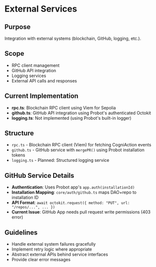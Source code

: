 # External Services

## Purpose
Integration with external systems (blockchain, GitHub, logging, etc.).

## Scope
- RPC client management
- GitHub API integration
- Logging services
- External API calls and responses

## Current Implementation
- **rpc.ts**: Blockchain RPC client using Viem for Sepolia
- **github.ts**: GitHub API integration using Probot's authenticated Octokit
- **logging.ts**: Not implemented (using Probot's built-in logger)

## Structure
- `rpc.ts` - Blockchain RPC client (Viem) for fetching CogniAction events
- `github.ts` - GitHub service with `mergePR()` using Probot installation tokens
- `logging.ts` - Planned: Structured logging service

## GitHub Service Details
- **Authentication**: Uses Probot app's `app.auth(installationId)` 
- **Installation Mapping**: `core/auth/github.ts` maps DAO+repo to installation ID
- **API Format**: `await octokit.request({ method: "PUT", url: "/repos/...", ... })`
- **Current Issue**: GitHub App needs pull request write permissions (403 error)

## Guidelines
- Handle external system failures gracefully
- Implement retry logic where appropriate
- Abstract external APIs behind service interfaces
- Provide clear error messages